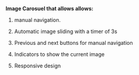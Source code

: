 **Image Carosuel that allows allows:**

1. manual navigation.

2. Automatic image sliding with a timer of 3s

3. Previous and next buttons for manual navigation

4. Indicators to show the current image

5. Responsive design  
